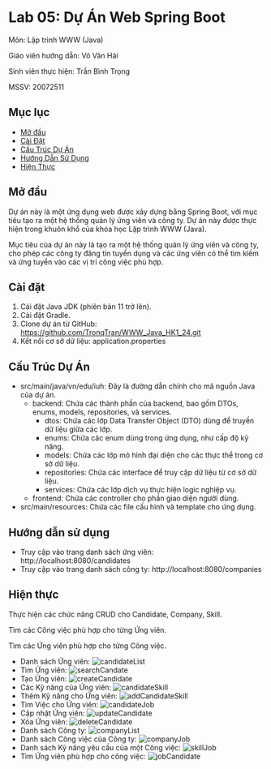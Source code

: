# Lab 05: Dự Án Web Spring Boot

Môn: Lập trình WWW (Java)

Giáo viên hướng dẫn: Võ Văn Hải

Sinh viên thực hiện: Trần Bình Trọng

MSSV: 20072511

##  Mục lục

- [Mở đầu](#mở-đầu)
- [Cài Đặt](#cài-đặt)
- [Cấu Trúc Dự Án](#cấu-trúc-dự-án)
- [Hướng Dẫn Sử Dụng](#hướng-dẫn-sử-dụng)
- [Hiện Thực](#hiện-thực)


## Mở đầu

Dự án này là một ứng dụng web được xây dựng bằng Spring Boot, với mục tiêu tạo ra một 
hệ thống quản lý ứng viên và công ty. Dự án này được thực hiện trong khuôn khổ của khóa 
học Lập trình WWW (Java). 

Mục tiêu của dự án này là tạo ra một hệ thống quản lý ứng viên và công ty, cho phép các 
công ty đăng tin tuyển dụng và các ứng viên có thể tìm kiếm và ứng tuyển vào các vị trí 
công việc phù hợp. 

## Cài đặt

1. Cài đặt Java JDK (phiên bản 11 trở lên).
2. Cài đặt Gradle.
3. Clone dự án từ GitHub: https://github.com/TronqTran/WWW_Java_HK1_24.git
4. Kết nối cơ sở dữ liệu: application.properties

## Cấu Trúc Dự Án

- src/main/java/vn/edu/iuh: Đây là đường dẫn chính cho mã nguồn Java của dự án.
    - backend: Chứa các thành phần của backend, bao gồm DTOs, enums, models, repositories, và services.
        - dtos: Chứa các lớp Data Transfer Object (DTO) dùng để truyền dữ liệu giữa các lớp.
        - enums: Chứa các enum dùng trong ứng dụng, như cấp độ kỹ năng.
        - models: Chứa các lớp mô hình đại diện cho các thực thể trong cơ sở dữ liệu.
        - repositories: Chứa các interface để truy cập dữ liệu từ cơ sở dữ liệu.
        - services: Chứa các lớp dịch vụ thực hiện logic nghiệp vụ.
    - frontend: Chứa các controller cho phần giao diện người dùng.
- src/main/resources: Chứa các file cấu hình và template cho ứng dụng.

## Hướng dẫn sử dụng

- Truy cập vào trang danh sách ứng viên: http://localhost:8080/candidates
- Truy cập vào trang danh sách công ty: http://localhost:8080/companies

## Hiện thực

Thực hiện các chức năng CRUD cho Candidate, Company, Skill.

Tìm các Công việc phù hợp cho từng Ứng viên.

Tìm các Ứng viên phù hợp cho từng Công việc.

- Danh sách Ứng viên: ![candidateList](./lib/img/candidateList.png)
- Tìm Ứng viên: ![searchCandate](./lib/img/searchCandidate.png)
- Tạo Ứng viên: ![createCandidate](./lib/img/createCandidate.png)
- Các Kỹ năng của Ứng viên: ![candidateSkill](./lib/img/candidateSkill.png)
- Thêm Kỹ năng cho Ứng viên: ![addCandidateSkill](./lib/img/addCandidateSkill.png)
- Tìm Việc cho Ứng viên: ![candidateJob](./lib/img/candidateJob.png)
- Cập nhật Ứng viên: ![updateCandidate](./lib/img/udateCandidate.png)
- Xóa Ứng viên: ![deleteCandidate](./lib/img/deleteCandidate.png)
- Danh sách Công ty: ![companyList](./lib/img/companyList.png)
- Danh sách Công việc của Công ty: ![companyJob](./lib/img/companyJob.png)
- Danh sách Kỹ năng yêu cầu của một Công việc: ![skillJob](./lib/img/skillJob.png)
- Tìm Ứng viên phù hợp cho công việc: ![jobCandidate](./lib/img/jobCandidate.png)